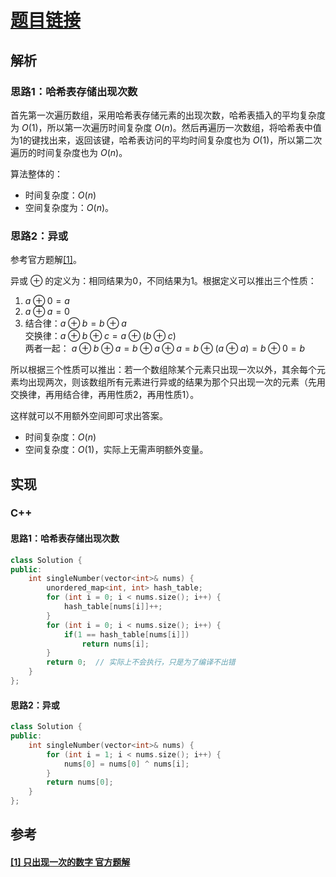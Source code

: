 # [题目链接](https://leetcode-cn.com/problems/single-number/)

## 解析

### 思路1：哈希表存储出现次数

首先第一次遍历数组，采用哈希表存储元素的出现次数，哈希表插入的平均复杂度为 $O(1)$，所以第一次遍历时间复杂度 $O(n)$。然后再遍历一次数组，将哈希表中值为1的键找出来，返回该键，哈希表访问的平均时间复杂度也为 $O(1)$，所以第二次遍历的时间复杂度也为 $O(n)$。

算法整体的：
* 时间复杂度：$O(n)$
* 空间复杂度为：$O(n)$。

### 思路2：异或

参考官方题解[[1]](#1-只出现一次的数字-官方题解)。

异或 $\oplus$ 的定义为：相同结果为0，不同结果为1。根据定义可以推出三个性质：
1. $a \oplus 0 = a$
2. $a \oplus a = 0$
3. 结合律：$a\oplus b = b \oplus a$\
   交换律：$a\oplus b \oplus c = a \oplus (b\oplus c)$\
   两者一起： $a\oplus b \oplus a = b\oplus a \oplus a = b\oplus (a\oplus a) = b\oplus 0=b$

所以根据三个性质可以推出：若一个数组除某个元素只出现一次以外，其余每个元素均出现两次，则该数组所有元素进行异或的结果为那个只出现一次的元素（先用交换律，再用结合律，再用性质2，再用性质1）。

这样就可以不用额外空间即可求出答案。

* 时间复杂度：$O(n)$
* 空间复杂度：$O(1)$，实际上无需声明额外变量。

## 实现

### C++

#### 思路1：哈希表存储出现次数

```C++
class Solution {
public:
    int singleNumber(vector<int>& nums) {
        unordered_map<int, int> hash_table;
        for (int i = 0; i < nums.size(); i++) {
            hash_table[nums[i]]++;
        }
        for (int i = 0; i < nums.size(); i++) {
            if(1 == hash_table[nums[i]])
                return nums[i];
        } 
        return 0;  // 实际上不会执行，只是为了编译不出错
    }
};
```

#### 思路2：异或

```C++
class Solution {
public:
    int singleNumber(vector<int>& nums) {
        for (int i = 1; i < nums.size(); i++) {
            nums[0] = nums[0] ^ nums[i];
        }
        return nums[0];
    }
};
```


## 参考

####  [[1] 只出现一次的数字 官方题解](https://leetcode-cn.com/problems/single-number/solution/zhi-chu-xian-yi-ci-de-shu-zi-by-leetcode-solution/)